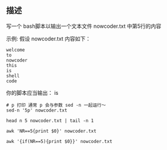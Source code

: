 ## 描述
写一个 bash脚本以输出一个文本文件 nowcoder.txt 中第5行的内容

示例:
假设 nowcoder.txt 内容如下：
```
welcome
to
nowcoder
this
is
shell
code
```
你的脚本应当输出：
is




```
# p 打印 通常 p 会与参数 sed -n 一起运行～
sed-n '5p' nowcoder.txt
```
```
head n 5 nowcoder.txt | tail -n 1
```
```
awk 'NR==5{print $0}' nowcoder.txt

awk '{if(NR==5){print $0}}' nowcoder.txt
```